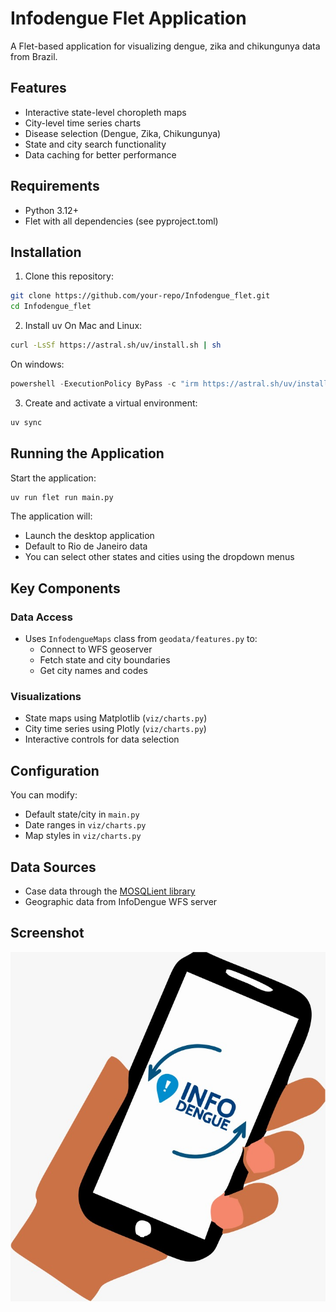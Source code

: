 # Infodengue Flet Application

A Flet-based application for visualizing dengue, zika and chikungunya data from Brazil.

## Features

- Interactive state-level choropleth maps
- City-level time series charts
- Disease selection (Dengue, Zika, Chikungunya)
- State and city search functionality
- Data caching for better performance

## Requirements

- Python 3.12+
- Flet with all dependencies (see pyproject.toml)

## Installation

1. Clone this repository:
```bash
git clone https://github.com/your-repo/Infodengue_flet.git
cd Infodengue_flet
```

2. Install uv
On Mac and Linux:
```bash
curl -LsSf https://astral.sh/uv/install.sh | sh
```
On windows:
```powershell
powershell -ExecutionPolicy ByPass -c "irm https://astral.sh/uv/install.ps1 | iex"
```



3. Create and activate a virtual environment:
```bash
uv sync 
```



## Running the Application

Start the application:
```bash
uv run flet run main.py
```

The application will:
- Launch the desktop application
- Default to Rio de Janeiro data
- You can select other states and cities using the dropdown menus

## Key Components

### Data Access
- Uses `InfodengueMaps` class from `geodata/features.py` to:
  - Connect to WFS geoserver
  - Fetch state and city boundaries
  - Get city names and codes

### Visualizations
- State maps using Matplotlib (`viz/charts.py`)
- City time series using Plotly (`viz/charts.py`)
- Interactive controls for data selection

## Configuration

You can modify:
- Default state/city in `main.py`
- Date ranges in `viz/charts.py`
- Map styles in `viz/charts.py`

## Data Sources

- Case data through the [MOSQLient library](https://github.com/mosqlimate-project/mosqlient)
- Geographic data from InfoDengue WFS server

## Screenshot

![App Screenshot](assets/splash.png)
